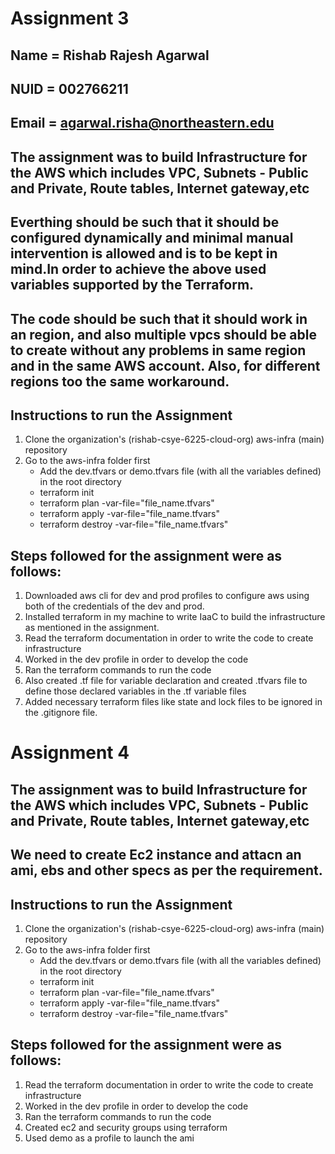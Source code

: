 # Assignment 3

## Name = Rishab Rajesh Agarwal

## NUID = 002766211

## Email = agarwal.risha@northeastern.edu

## The assignment was to build Infrastructure for the AWS which includes VPC, Subnets - Public and Private, Route tables, Internet gateway,etc

## Everthing should be such that it should be configured dynamically and minimal manual intervention is allowed and is to be kept in mind.In order to achieve the above used variables supported by the Terraform.

## The code should be such that it should work in an region, and also multiple vpcs should be able to create without any problems in same region and in the same AWS account. Also, for different regions too the same workaround.


## Instructions to run the Assignment

1. Clone the organization's (rishab-csye-6225-cloud-org)  aws-infra (main) repository
2. Go to the aws-infra folder first 
    - Add the dev.tfvars or demo.tfvars file (with all the variables defined) in the root directory
    - terraform init
    - terraform plan -var-file="file_name.tfvars"
    - terraform apply -var-file="file_name.tfvars"
    - terraform destroy -var-file="file_name.tfvars"


## Steps followed for the assignment were as follows:
1. Downloaded aws cli for dev and prod profiles to configure aws using both of the credentials of the dev and prod. 
2. Installed terraform in my machine to write IaaC to build the infrastructure as mentioned in the assignment.  
3. Read the terraform documentation in order to write the code to create infrastructure
4. Worked in the dev profile in order to develop the code
5. Ran the terraform commands to run the code
6. Also created .tf file for variable declaration and created .tfvars file to define those declared variables in the .tf variable files
7. Added necessary terraform files like state and lock files to be ignored in the .gitignore file.



# Assignment 4

## The assignment was to build Infrastructure for the AWS which includes VPC, Subnets - Public and Private, Route tables, Internet gateway,etc 

## We need to create Ec2 instance and attacn an ami, ebs and other specs as per the requirement.


## Instructions to run the Assignment

1. Clone the organization's (rishab-csye-6225-cloud-org)  aws-infra (main) repository
2. Go to the aws-infra folder first 
    - Add the dev.tfvars or demo.tfvars file (with all the variables defined) in the root directory
    - terraform init
    - terraform plan -var-file="file_name.tfvars"
    - terraform apply -var-file="file_name.tfvars"
    - terraform destroy -var-file="file_name.tfvars"


## Steps followed for the assignment were as follows:
1. Read the terraform documentation in order to write the code to create infrastructure
2. Worked in the dev profile in order to develop the code
3. Ran the terraform commands to run the code
6. Created ec2 and security groups using terraform
7. Used demo as a profile to launch the ami
